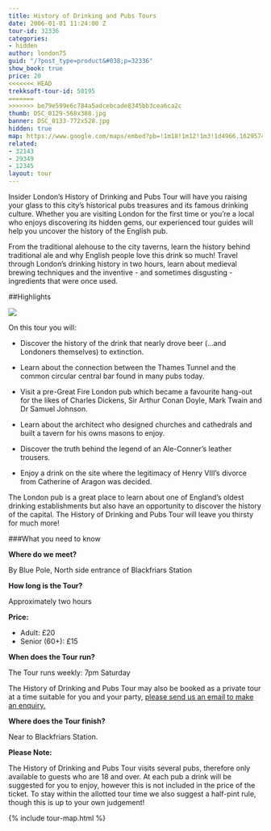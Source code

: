 ```yaml
---
title: History of Drinking and Pubs Tours
date: 2006-01-01 11:24:00 Z
tour-id: 32336
categories:
- hidden
author: london75
guid: "/?post_type=product&#038;p=32336"
show_book: true
price: 20
<<<<<<< HEAD
trekksoft-tour-id: 50195
=======
>>>>>>> be79e599e6c784a5adcebcade8345bb3cea6ca2c
thumb: DSC_0129-568x388.jpg
banner: DSC_0133-772x528.jpg
hidden: true
map: https://www.google.com/maps/embed?pb=!1m18!1m12!1m3!1d4966.162957478993!2d-0.10564200397951787!3d51.51172115720292!2m3!1f0!2f0!3f0!3m2!1i1024!2i768!4f13.1!3m3!1m2!1s0x487604adbae6cb21%3A0x205e7bb84640673b!2sBlackfriars!5e0!3m2!1sen!2s!4v1431588376179
related:
- 32143
- 29349
- 12345
layout: tour
---
```


<p class="lede">Insider London’s History of Drinking and Pubs Tour will have you raising your glass to this city’s historical pubs treasures and its famous drinking culture. Whether you are visiting London for the first time or you’re a local who enjoys discovering its hidden gems, our experienced tour guides will help you uncover the history of the English pub.</p>

From the traditional alehouse to the city taverns, learn the history behind traditional ale and why English people love this drink so much! Travel through London’s drinking history in two hours, learn about medieval brewing techniques and the inventive - and sometimes disgusting - ingredients that were once used.

##Highlights  

<img
 src="/wp-content/uploads/2015/04/DSC_0129-680x1024.jpg"  srcset="/wp-content/uploads/2015/04/DSC_0129-199x300.jpg 199w, /wp-content/uploads/2015/04/DSC_0129-680x1024.jpg 680w, /wp-content/uploads/2015/04/DSC_0129.jpg 1328w" sizes="(max-width: 680px) 100vw, 680px" />

On this tour you will:

- Discover the history of the drink that nearly drove beer (…and Londoners themselves) to extinction.

- Learn about the connection between the Thames Tunnel and the common circular central bar found in many pubs today.

- Visit a pre-Great Fire London pub which became a favourite hang-out for the likes of Charles Dickens, Sir Arthur Conan Doyle, Mark Twain and Dr Samuel Johnson.

- Learn about the architect who designed churches and cathedrals and built a tavern for his owns masons to enjoy.

- Discover the truth behind the legend of an Ale-Conner’s leather trousers.

- Enjoy a drink on the site where the legitimacy of Henry VIII’s divorce from Catherine of Aragon was decided.

The London pub is a great place to learn about one of England’s oldest drinking establishments but also have an opportunity to discover the history of the capital. The History of Drinking and Pubs Tour will leave you thirsty for much more!

###What you need to know

**Where do we meet?**

By Blue Pole, North side entrance of Blackfriars Station

**How long is the Tour?**

Approximately two hours

**Price:**

- Adult: £20
- Senior (60+): £15

**When does the Tour run?**

The Tour runs weekly: 7pm Saturday

The History of Drinking and Pubs Tour may also be booked as a private tour at a time suitable for you and your party, <a href="/contact-us/">please send us an email to make an enquiry.</a>

**Where does the Tour finish?**

Near to Blackfriars Station.

**Please Note:**

The History of Drinking and Pubs Tour visits several pubs, therefore only available to guests who are 18 and over. At each pub a drink will be suggested for you to enjoy, however this is not included in the price of the ticket. To stay within the allotted tour time we also suggest a half-pint rule, though this is up to your own judgement!

{% include tour-map.html %}
